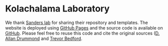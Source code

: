 # Kolachalama Laboratory

We thank [Sanders lab](https://sanderslab.github.io) for sharing their repository and templates. The website is deployed using [GitHub Pages](https://vkola-lab.github.io) and the source code is available on [GitHub](https://github.com/sanderslab). Please feel free to reuse this code and cite the original sources ([D. Allan Drummond](http://www.allanlab.org/aboutwebsite.html) and [Trevor Bedford](https://bedford.io/misc/about/).
